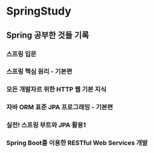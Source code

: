 # SpringStudy
## Spring 공부한 것들 기록
### 스프링 입문
### 스프링 핵심 원리 - 기본편
### 모든 개발자르 위한 HTTP 웹 기본 지식

### 자바 ORM 표준 JPA 프로그래밍 - 기본편
### 실전! 스프링 부트와 JPA 활용1
### Spring Boot를 이용한 RESTful Web Services 개발
